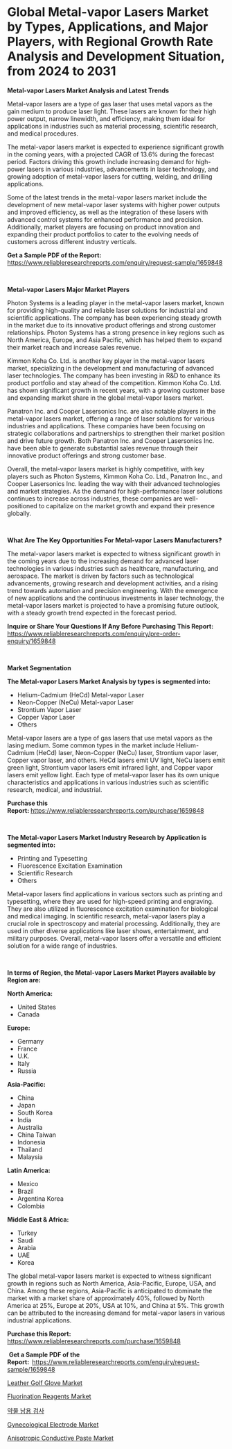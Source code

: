 <p><h1>Global Metal-vapor Lasers Market by Types, Applications, and Major Players, with Regional Growth Rate Analysis and Development Situation, from 2024 to 2031</h1></p><p><strong>Metal-vapor Lasers Market Analysis and Latest Trends</strong></p>
<p><p>Metal-vapor lasers are a type of gas laser that uses metal vapors as the gain medium to produce laser light. These lasers are known for their high power output, narrow linewidth, and efficiency, making them ideal for applications in industries such as material processing, scientific research, and medical procedures.</p><p>The metal-vapor lasers market is expected to experience significant growth in the coming years, with a projected CAGR of 13.6% during the forecast period. Factors driving this growth include increasing demand for high-power lasers in various industries, advancements in laser technology, and growing adoption of metal-vapor lasers for cutting, welding, and drilling applications.</p><p>Some of the latest trends in the metal-vapor lasers market include the development of new metal-vapor laser systems with higher power outputs and improved efficiency, as well as the integration of these lasers with advanced control systems for enhanced performance and precision. Additionally, market players are focusing on product innovation and expanding their product portfolios to cater to the evolving needs of customers across different industry verticals.</p></p>
<p><strong>Get a Sample PDF of the Report:&nbsp;</strong> <a href="https://www.reliableresearchreports.com/enquiry/request-sample/1659848">https://www.reliableresearchreports.com/enquiry/request-sample/1659848</a></p>
<p>&nbsp;</p>
<p><strong>Metal-vapor Lasers Major Market Players</strong></p>
<p><p>Photon Systems is a leading player in the metal-vapor lasers market, known for providing high-quality and reliable laser solutions for industrial and scientific applications. The company has been experiencing steady growth in the market due to its innovative product offerings and strong customer relationships. Photon Systems has a strong presence in key regions such as North America, Europe, and Asia Pacific, which has helped them to expand their market reach and increase sales revenue.</p><p>Kimmon Koha Co. Ltd. is another key player in the metal-vapor lasers market, specializing in the development and manufacturing of advanced laser technologies. The company has been investing in R&D to enhance its product portfolio and stay ahead of the competition. Kimmon Koha Co. Ltd. has shown significant growth in recent years, with a growing customer base and expanding market share in the global metal-vapor lasers market.</p><p>Panatron Inc. and Cooper Lasersonics Inc. are also notable players in the metal-vapor lasers market, offering a range of laser solutions for various industries and applications. These companies have been focusing on strategic collaborations and partnerships to strengthen their market position and drive future growth. Both Panatron Inc. and Cooper Lasersonics Inc. have been able to generate substantial sales revenue through their innovative product offerings and strong customer base.</p><p>Overall, the metal-vapor lasers market is highly competitive, with key players such as Photon Systems, Kimmon Koha Co. Ltd., Panatron Inc., and Cooper Lasersonics Inc. leading the way with their advanced technologies and market strategies. As the demand for high-performance laser solutions continues to increase across industries, these companies are well-positioned to capitalize on the market growth and expand their presence globally.</p></p>
<p>&nbsp;</p>
<p><strong>What Are The Key Opportunities For Metal-vapor Lasers Manufacturers?</strong></p>
<p><p>The metal-vapor lasers market is expected to witness significant growth in the coming years due to the increasing demand for advanced laser technologies in various industries such as healthcare, manufacturing, and aerospace. The market is driven by factors such as technological advancements, growing research and development activities, and a rising trend towards automation and precision engineering. With the emergence of new applications and the continuous investments in laser technology, the metal-vapor lasers market is projected to have a promising future outlook, with a steady growth trend expected in the forecast period.</p></p>
<p><strong>Inquire or Share Your Questions If Any Before Purchasing This Report:</strong> <a href="https://www.reliableresearchreports.com/enquiry/pre-order-enquiry/1659848">https://www.reliableresearchreports.com/enquiry/pre-order-enquiry/1659848</a></p>
<p>&nbsp;</p>
<p><strong>Market Segmentation</strong></p>
<p><strong>The Metal-vapor Lasers Market Analysis by types is segmented into:</strong></p>
<p><ul><li>Helium-Cadmium (HeCd) Metal-vapor Laser</li><li>Neon-Copper (NeCu) Metal-vapor Laser</li><li>Strontium Vapor Laser</li><li>Copper Vapor Laser</li><li>Others</li></ul></p>
<p><p>Metal-vapor lasers are a type of gas lasers that use metal vapors as the lasing medium. Some common types in the market include Helium-Cadmium (HeCd) laser, Neon-Copper (NeCu) laser, Strontium vapor laser, Copper vapor laser, and others. HeCd lasers emit UV light, NeCu lasers emit green light, Strontium vapor lasers emit infrared light, and Copper vapor lasers emit yellow light. Each type of metal-vapor laser has its own unique characteristics and applications in various industries such as scientific research, medical, and industrial.</p></p>
<p><strong>Purchase this Report:&nbsp;</strong><a href="https://www.reliableresearchreports.com/purchase/1659848">https://www.reliableresearchreports.com/purchase/1659848</a></p>
<p>&nbsp;</p>
<p><strong>The Metal-vapor Lasers Market Industry Research by Application is segmented into:</strong></p>
<p><ul><li>Printing and Typesetting</li><li>Fluorescence Excitation Examination</li><li>Scientific Research</li><li>Others</li></ul></p>
<p><p>Metal-vapor lasers find applications in various sectors such as printing and typesetting, where they are used for high-speed printing and engraving. They are also utilized in fluorescence excitation examination for biological and medical imaging. In scientific research, metal-vapor lasers play a crucial role in spectroscopy and material processing. Additionally, they are used in other diverse applications like laser shows, entertainment, and military purposes. Overall, metal-vapor lasers offer a versatile and efficient solution for a wide range of industries.</p></p>
<p>&nbsp;</p>
<p><strong>In terms of Region, the Metal-vapor Lasers Market Players available by Region are:</strong></p>
<p>
    <p> <strong> North America: </strong>
        <ul>
            <li>United States</li>
            <li>Canada</li>
        </ul>
        </p> 
    <p> <strong> Europe: </strong>
        <ul>
            <li>Germany</li>
            <li>France</li>
            <li>U.K.</li>
            <li>Italy</li>
            <li>Russia</li>
        </ul>
        </p> 
    <p> <strong> Asia-Pacific: </strong>
        <ul>
            <li>China</li>
            <li>Japan</li>
            <li>South Korea</li>
            <li>India</li>
            <li>Australia</li>
            <li>China Taiwan</li>
            <li>Indonesia</li>
            <li>Thailand</li>
            <li>Malaysia</li>
        </ul>
        </p> 
    <p> <strong> Latin America: </strong>
        <ul>
            <li>Mexico</li>
            <li>Brazil</li>
            <li>Argentina Korea</li>
            <li>Colombia</li>
        </ul>
        </p> 
    <p> <strong> Middle East & Africa: </strong>
        <ul>
            <li>Turkey</li>
            <li>Saudi</li>
            <li>Arabia</li>
            <li>UAE</li>
            <li>Korea</li>
        </ul>
    </p>
    </p>
<p><p>The global metal-vapor lasers market is expected to witness significant growth in regions such as North America, Asia-Pacific, Europe, USA, and China. Among these regions, Asia-Pacific is anticipated to dominate the market with a market share of approximately 40%, followed by North America at 25%, Europe at 20%, USA at 10%, and China at 5%. This growth can be attributed to the increasing demand for metal-vapor lasers in various industrial applications.</p></p>
<p><strong>Purchase this Report: </strong><a href="https://www.reliableresearchreports.com/purchase/1659848">https://www.reliableresearchreports.com/purchase/1659848</a></p>
<p>&nbsp;<strong>Get a Sample PDF of the Report:&nbsp;&nbsp;</strong><a href="https://www.reliableresearchreports.com/enquiry/request-sample/1659848">https://www.reliableresearchreports.com/enquiry/request-sample/1659848</a></p>
<p><strong></strong></p>
<p><p><a href="https://view.publitas.com/reportprime-1/leather-golf-glove-market-size-2024-2031-global-industrial-analysis-key-geographical-regions-market-share-top-key-players-product-types-and-forecast-research-report/">Leather Golf Glove Market</a></p><p><a href="https://github.com/GroverBarry/Market-Research-Report-List-4/blob/main/fluorination-reagents-market.md">Fluorination Reagents Market</a></p><p><a href="https://github.com/idcefvhkdut6/Market-Research-Report-List-1/blob/main/5687055185420.md">약물 남용 검사</a></p><p><a href="https://sore-arch-6db.notion.site/Gynecological-Electrode-Market-Research-Report-Provides-Critical-Insights-that-can-help-Shape-Busine-a8f4722dee1f46f4bddf81b55a6969a9">Gynecological Electrode Market</a></p><p><a href="https://funky-papaya-cf4.notion.site/Anisotropic-Conductive-Paste-Market-Size-Evaluating-its-Market-Trends-Growth-and-Projections-2024-47c4b534bb5b4aa3a82428a255d9cfbd">Anisotropic Conductive Paste Market</a></p></p>